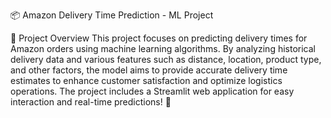 
📦 Amazon Delivery Time Prediction - ML Project

🎯 Project Overview
This project focuses on predicting delivery times for Amazon orders using machine learning algorithms. By analyzing historical delivery data and various features such as distance, location, product type, and other factors, the model aims to provide accurate delivery time estimates to enhance customer satisfaction and optimize logistics operations.
The project includes a Streamlit web application for easy interaction and real-time predictions! 🚀
